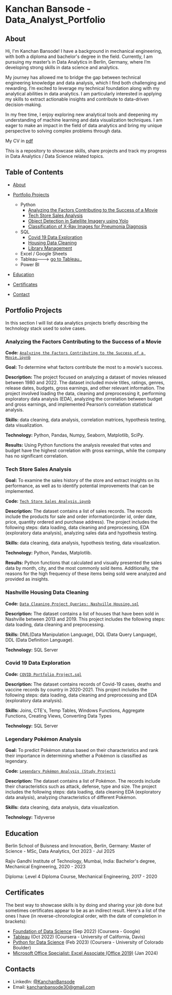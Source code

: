 # Kanchan Bansode - Data_Analyst_Portfolio
## About
Hi, I'm Kanchan Bansode! I have a background in mechanical engineering, with both a diploma and bachelor's degree in the field. Currently, I am pursuing my master’s in Data Analytics in Berlin, Germany, where I’m developing strong skills in data science and analytics.

My journey has allowed me to bridge the gap between technical engineering knowledge and data analysis, which I find both challenging and rewarding. I’m excited to leverage my technical foundation along with my analytical abilities in data analytics. I am particularly interested in applying my skills to extract actionable insights and contribute to data-driven decision-making.

In my free time, I enjoy exploring new analytical tools and deepening my understanding of machine learning and data visualization techniques. I am eager to make an impact in the field of data analytics and bring my unique perspective to solving complex problems through data.

My CV in [pdf]()

This is a repository to showcase skills, share projects and track my progress in Data Analytics / Data Science related topics.

## Table of Contents

- [About](https://github.com/Kanchan-Bansode/Data-Analyst-Portfolio/blob/main/README.md#about)
- [Portfolio Projects](https://github.com/Kanchan-Bansode/Data-Analyst-Portfolio/blob/main/README.md#portfolio-projects)
  - Python
    - [Analyzing the Factors Contributing to the Success of a Movie](https://github.com/Kanchan-Bansode/Data-Analyst-Portfolio/blob/main/README.md#analyzing-the-factors-contributing-to-the-success-of-a-movie)
    - [Tech Store Sales Analysis](https://github.com/Kanchan-Bansode/Data-Analyst-Portfolio/blob/main/README.md#tech-store-sales-analysis)
    - [Object Detection in Satellite Imagery using Yolo]()
    - [Classification of X-Ray Images for  Pneumonia Diagnosis]()
  - SQL
    - [Covid 19 Data Exploration](https://github.com/Kanchan-Bansode/Data-Analyst-Portfolio/blob/main/README.md#covid-19-data-exploration)
    - [Housing Data Cleaning](https://github.com/Kanchan-Bansode/Data-Analyst-Portfolio/blob/main/README.md#nashville-housing-data-cleaning)
    - [Library Management](https://github.com/Kanchan-Bansode/Portfolio_Projects/blob/main/Library%20Management.pdf)
  - Excel / Google Sheets
  - Tableau---> [go to Tableau..](https://public.tableau.com/app/profile/kanchan.bansode6882/vizzes)
  - Power BI
  


- [Education](https://github.com/Kanchan-Bansode/Data-Analyst-Portfolio/blob/main/README.md#education)  
- [Certificates](https://github.com/Kanchan-Bansode/Data-Analyst-Portfolio/blob/main/README.md#certificates)
- [Contact](https://github.com/Kanchan-Bansode/Data-Analysis-Portfolio/blob/main/README.md#contacts)
## Portfolio Projects
In this section I will list data analytics projects briefly describing the technology stack used to solve cases.

### Analyzing the Factors Contributing to the Success of a Movie
**Code:** [`Analyzing the Factors Contributing to the Success of a Movie.ipynb`](https://github.com/tiannaparris/PortfolioProjects/blob/main/Analyzing%20the%20Factors%20Contributing%20to%20the%20Success%20of%20a%20Movie.ipynb)

**Goal:** To determine what factors contribute the most to a movie's success.

**Description:** The project focused on analyzing a dataset of movies released between 1980 and 2022. The dataset included movie titles, ratings, genres, release dates, budgets, gross earnings, and other relevant information. The project involved loading the data, cleaning and preprocessing it, performing exploratory data analysis (EDA), analyzing the correlation between budget and gross earnings, and implemented Pearson’s correlation statistical analysis.

**Skills:** data cleaning, data analysis, correlation matrices, hypothesis testing, data visualization.

**Technology:** Python, Pandas, Numpy, Seaborn, Matplotlib, SciPy.

**Results:** Using Python functions the analysis revealed that votes and budget have the highest correlation with gross earnings, while the company has no significant correlation.

### Tech Store Sales Analysis

**Goal:** To examine the sales history of the store and extract insights on its performance, as well as to identify potential improvements that can be implemented.

**Code:** [`Tech Store Sales Analysis.ipynb`](https://github.com/Kanchan-Bansode/Portfolio_Projects/blob/main/Tech%20Store%20Sales%20Analysis.ipynb)

**Description:** The dataset contains a list of sales records.  The records include the products for sale and order information(order id, order date, price, quantity ordered and purchase address). The project includes the following steps: data loading, data cleaning and preprocessing, EDA (exploratory data analysis), analyzing sales data and hypothesis testing.

**Skills:** data cleaning, data analysis, hypothesis testing, data visualization.

**Technology:** Python, Pandas, Matplotlib.

**Results:** Python functions that calculated and visually presented the sales data by month, city, and the most commonly sold items. Additionally, the reasons for the high frequency of these items being sold were analyzed and provided as insights.



### Nashville Housing Data Cleaning
**Code:** [`Data Cleaning Project Queries: Nashville Housing.sql`](https://github.com/Kanchan-Bansode/Portfolio_Projects/blob/main/Housing%20Data%20Cleaning.sql)

**Description:** The dataset contains a list of houses that have been sold in Nashville between 2013 and 2019. This project includes the following steps: data loading, data cleaning and preprocessing.


**Skills:** DML(Data Manipulation Language), DQL (Data Query Language), DDL (Data Definition Language).

**Technology:** SQL Server


### Covid 19 Data Exploration
**Code:** [`COVID Portfolio Project.sql`](https://github.com/tiannaparris/PortfolioProjects/blob/main/COVID%20Portfolio%20Project.sql)

**Description:** The dataset contains records of Covid-19 cases, deaths and vaccine records by country in 2020-2021. This project includes the following steps: data loading, data cleaning and preprocessing and EDA (exploratory data analysis).

**Skills:** Joins, CTE's, Temp Tables, Windows Functions, Aggregate Functions, Creating Views, Converting Data Types

**Technology:** SQL Server



### Legendary Pokémon Analysis

**Goal:** To predict Pokémon status based on their characteristics and rank their importance in determining whether a Pokémon is classified as legendary.

**Code:** [`Legendary Pokémon Analysis (Study Project)`](https://github.com/tiannaparris/PortfolioProjects/blob/main/Legendary%20Pok%C3%A9mon%20Analysis.ipynb)

**Description:** The dataset contains a list of  Pokémon.  The records include their characteristics such as attack, defense, type and size. The project includes the following steps: data loading, data cleaning EDA (exploratory data analysis), analyzing characteristics of different Pokémon.

**Skills:** data cleaning, data analysis, data visualization.

**Technology:** Tidyverse 





## Education
Berlin School of Buisness and Innovation, Berlin, Germany: 
Master of Science - MSc, Data Analytics,
Oct 2023 - Jul 2025 

Rajiv Gandhi Institute of Technology, Mumbai, India:
Bachelor's degree, Mechanical Engineering,
2020 - 2023

Diploma:
Level 4 Diploma Course, Mechanical Engineering,
2017 - 2020

## Certificates
The best way to showcase skills is by doing and sharing your job done but sometimes certificates appear to be as an indirect result. Here's a list of the ones I have (in reverse-chronological order, with the date of completion in brackets):
- [Foundation of Data Science]() (Sep 2022) (Coursera - Google)
- [Tableau](https://www.coursera.org/account/accomplishments/verify/62LME4DV8CUV) (Oct 2022) (Coursera - University of California, Davis)
- [Python for Data Science](https://coursera.org/share/a16ecd3de61dd794199c452586cba90c) (Feb 2023) (Coursera - University of Colorado Boulder)
- [Microsoft Office Specialist: Excel Associate (Office 2019)]() (Jan 2024)

## Contacts
- LinkedIn: [@KanchanBansode](https://www.linkedin.com/in/kanchan-bansode)
- Email: kanchanbansode30@gmail.com
